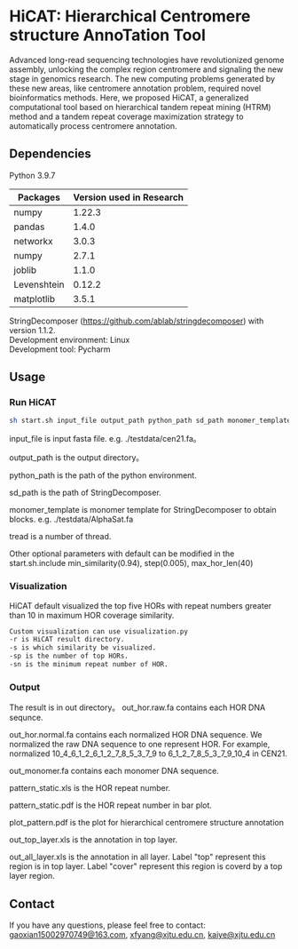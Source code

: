 # HiCAT: Hierarchical Centromere structure AnnoTation Tool

Advanced long-read sequencing technologies have revolutionized genome assembly, unlocking the complex region centromere and signaling the new stage in genomics research. The new computing problems generated by these new areas, like centromere annotation problem, required novel bioinformatics methods. Here, we proposed HiCAT, a generalized computational tool based on hierarchical tandem repeat mining (HTRM) method and a tandem repeat coverage maximization strategy to automatically process centromere annotation.
## Dependencies
Python 3.9.7

Packages  | Version used in Research|
--------- | --------|
numpy  | 1.22.3 |
pandas  | 1.4.0 |
networkx  | 3.0.3 |
numpy  | 2.7.1 |
joblib  | 1.1.0 |
Levenshtein  | 0.12.2 |
matplotlib  | 3.5.1 |

StringDecomposer (https://github.com/ablab/stringdecomposer) with version 1.1.2.   
Development environment: Linux  
Development tool: Pycharm  

## Usage
### Run HiCAT
```Bash
sh start.sh input_file output_path python_path sd_path monomer_template thread
```

input_file is input fasta file. e.g. ./testdata/cen21.fa。

output_path is the output directory。

python_path is the path of the python environment.

sd_path is the path of StringDecomposer.

monomer_template is monomer template for StringDecomposer to obtain blocks. e.g. ./testdata/AlphaSat.fa

tread is a number of thread.

Other optional parameters with default can be modified in the start.sh.include min_similarity(0.94), step(0.005), max_hor_len(40)

### Visualization
HiCAT default visualized the top five HORs with repeat numbers greater than 10 in maximum HOR coverage similarity. 

```Bash
Custom visualization can use visualization.py
-r is HiCAT result directory.
-s is which similarity be visualized.
-sp is the number of top HORs.
-sn is the minimum repeat number of HOR.
```
### Output
The result is in out directory。
out_hor.raw.fa contains each HOR DNA sequnce. 

out_hor.normal.fa contains each normalized HOR DNA sequence. We normalized the raw DNA sequence to one represent HOR. For example, normalized 10_4_6_1_2_6_1_2_7_8_5_3_7_9 to 6_1_2_7_8_5_3_7_9_10_4 in CEN21.

out_monomer.fa contains each monomer DNA sequence.

pattern_static.xls is the HOR repeat number.

pattern_static.pdf is the HOR repeat number in bar plot.

plot_pattern.pdf is the plot for hierarchical centromere structure annotation

out_top_layer.xls is the annotation in top layer.

out_all_layer.xls is the annotation in all layer. Label "top" represent this region is in top layer. Label "cover" represent this region is coverd by a top layer region.



## Contact
If you have any questions, please feel free to contact: gaoxian15002970749@163.com, xfyang@xjtu.edu.cn, kaiye@xjtu.edu.cn





